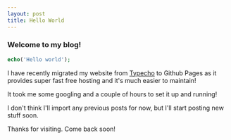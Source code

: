 ```yaml
---
layout: post
title: Hello World
---
```


### Welcome to my blog!  
```php
echo('Hello world');
```
I have recently migrated my website from [Typecho](https://typecho.org) to Github Pages as it provides super fast free hosting and it's much easier to maintain!

It took me some googling and a couple of hours to set it up and running!

I don't think I'll import any previous posts for now, but I'll start posting new stuff soon.

Thanks for visiting. Come back soon!
